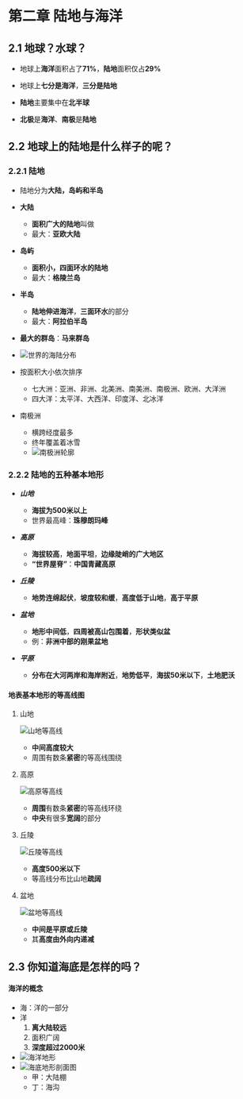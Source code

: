 # **第二章 陆地与海洋**

## **2.1 地球？水球？**

- 地球上**海洋**面积占了**71%**，**陆地**面积仅占**29%**

- 地球上**七分是海洋**，**三分是陆地**

- **陆地**主要集中在**北半球**

- **北极**是**海洋**、**南极**是**陆地**

## **2.2 地球上的陆地是什么样子的呢？**

### **2.2.1 陆地**

- 陆地分为**大陆，岛屿和半岛**

- **大陆**
  - **面积广大的陆地**叫做
  - 最大：**亚欧大陆**

- **岛屿**
  - **面积小，四面环水的陆地**
  - 最大：**格陵兰岛**

- **半岛**
  - **陆地伸进海洋**，**三面环水**的部分
  - 最大：**阿拉伯半岛**

- **最大的群岛**：**马来群岛**
- ![世界的海陆分布](https://i.ibb.co/2vDqpcW/image.png)
- 按面积大小依次排序
  - 七大洲：亚洲、非洲、北美洲、南美洲、南极洲、欧洲、大洋洲
  - 四大洋：太平洋、大西洋、印度洋、北冰洋
- 南极洲
  - 横跨经度最多
  - 终年覆盖着冰雪
  - ![南极洲轮廓](https://upload.wikimedia.org/wikipedia/commons/thumb/2/2c/Location_Antarctica.svg/1024px-Location_Antarctica.svg.png)



### **2.2.2 陆地的五种基本地形**

- ***山地***
  - **海拔为500米以上**
  - 世界最高峰：**珠穆朗玛峰**

- ***高原***
  - **海拔较高**，**地面平坦**，**边缘陡峭的广大地区**
  - **“世界屋脊”**：**中国青藏高原**

- ***丘陵***
  - **地势连绵起伏**，**坡度较和缓**，**高度低于山地**，**高于平原**

- ***盆地***
  - **地形中间低**，**四周被高山包围着**，**形状类似盆**
  - 例：**非洲中部的刚果盆地**

- ***平原***
  - **分布在大河两岸和海岸附近**，**地势低平**，**海拔50米以下**，**土地肥沃**

#### **地表基本地形的等高线图**

1. 山地

   ![山地等高线](https://i.ibb.co/X4tRmFL/image.png)

   - **中间高度较大**
   - 周围有数条**紧密**的等高线围绕

2. 高原

   ![高原等高线](https://i.ibb.co/yhfc4L2/image.png)

   - **周围**有数条**紧密**的等高线环绕
   - **中央**有很多**宽阔**的部分

3. 丘陵

   ![丘陵等高线](https://i.ibb.co/CKGy1yM/image.png)

   - **高度500米以下**
   - 等高线分布比山地**疏阔**

4. 盆地

   ![盆地等高线](https://i.ibb.co/Y0dJXDx/image.png)

   - **中间是平原或丘陵**
   - 其**高度由外向内递减**

## **2.3 你知道海底是怎样的吗？**

#### **海洋的概念**

- 海：洋的一部分
- 洋
  1. **离大陆较远**
  2. 面积广阔
  3. **深度超过2000米**
- ![海洋地形](https://i.ibb.co/LYV8CKJ/image.png)
- ![海底地形剖面图](https://i.ibb.co/Rh1689t/image.jpg)
  - 甲：大陆棚
  - 丁：海沟